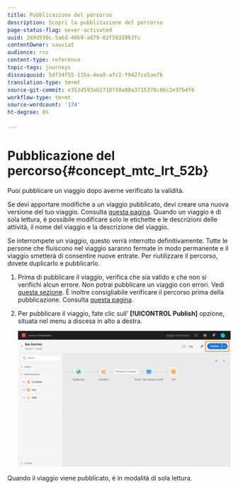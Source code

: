 ```yaml
---
title: Pubblicazione del percorso
description: Scopri la pubblicazione del percorso
page-status-flag: never-activated
uuid: 269d590c-5a6d-40b9-a879-02f5033863fc
contentOwner: sauviat
audience: rns
content-type: reference
topic-tags: journeys
discoiquuid: 5df34f55-135a-4ea8-afc2-f9427ce5ae7b
translation-type: tm+mt
source-git-commit: e353d593ab2710f50a88a3715378c86c2e37b4f6
workflow-type: tm+mt
source-wordcount: '174'
ht-degree: 8%

---
```



# Pubblicazione del percorso{#concept_mtc_lrt_52b}

Puoi pubblicare un viaggio dopo averne verificato la validità.

Se devi apportare modifiche a un viaggio pubblicato, devi creare una nuova versione del tuo viaggio. Consulta [questa pagina](../building-journeys/journey-versions.md). Quando un viaggio è di sola lettura, è possibile modificare solo le etichette e le descrizioni delle attività, il nome del viaggio e la descrizione del viaggio.

Se interrompete un viaggio, questo verrà interrotto definitivamente. Tutte le persone che fluiscono nel viaggio saranno fermate in modo permanente e il viaggio smetterà di consentire nuove entrate. Per riutilizzare il percorso, dovete duplicarlo e pubblicarlo.

1. Prima di pubblicare il viaggio, verifica che sia valido e che non si verifichi alcun errore. Non potrai pubblicare un viaggio con errori. Vedi [questa sezione](../about/troubleshooting.md#section_h3q_kqk_fhb). È inoltre consigliabile verificare il percorso prima della pubblicazione. Consulta [questa pagina](../building-journeys/testing-the-journey.md).
1. Per pubblicare il viaggio, fate clic sull’ **[!UICONTROL Publish]** opzione, situata nel menu a discesa in alto a destra.

   ![](../assets/journeyuc1_18.png)

Quando il viaggio viene pubblicato, è in modalità di sola lettura.
